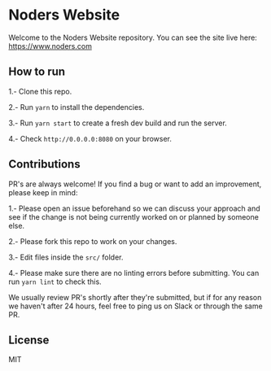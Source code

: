 # Noders Website

Welcome to the Noders Website repository. You can see the site live here: https://www.noders.com

## How to run

1.- Clone this repo.

2.- Run `yarn` to install the dependencies.

3.- Run `yarn start` to create a fresh dev build and run the server.

4.- Check `http://0.0.0.0:8080` on your browser.

## Contributions

PR's are always welcome! If you find a bug or want to add an improvement, please keep in mind:

1.- Please open an issue beforehand so we can discuss your approach and see if the change is not being currently worked on or planned by someone else.

2.- Please fork this repo to work on your changes.

3.- Edit files inside the `src/` folder.

4.- Please make sure there are no linting errors before submitting. You can run `yarn lint` to check this.

We usually review PR's shortly after they're submitted, but if for any reason we haven't after 24 hours, feel free to ping us on Slack or through the same PR.

## License

MIT
